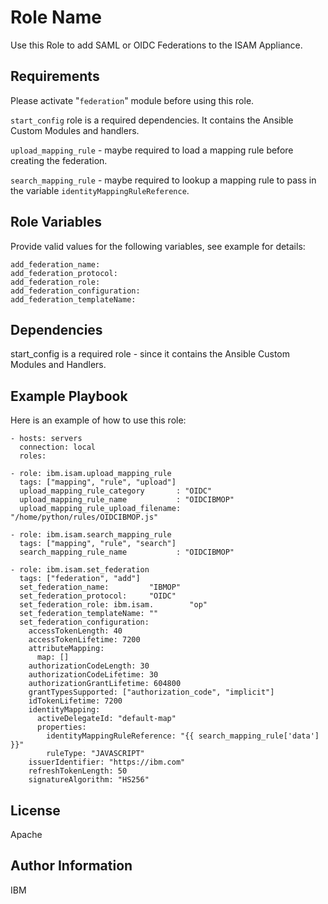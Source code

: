 Role Name
=========

Use this Role to add SAML or OIDC Federations to the ISAM Appliance.

Requirements
------------

Please activate "`federation`" module before using this role.

`start_config` role is a required dependencies. It contains the Ansible Custom Modules and handlers.

`upload_mapping_rule` - maybe required to load a mapping rule before creating the federation.

`search_mapping_rule` - maybe required to lookup a mapping rule to pass in the variable `identityMappingRuleReference`.


Role Variables
--------------

Provide valid values for the following variables, see example for details:
~~~~
add_federation_name:
add_federation_protocol:
add_federation_role:
add_federation_configuration:
add_federation_templateName:
~~~~

Dependencies
------------

start_config is a required role - since it contains the Ansible Custom Modules and Handlers.

Example Playbook
----------------

Here is an example of how to use this role:

    - hosts: servers
      connection: local
      roles:

    - role: ibm.isam.upload_mapping_rule
      tags: ["mapping", "rule", "upload"]
      upload_mapping_rule_category       : "OIDC"
      upload_mapping_rule_name           : "OIDCIBMOP"
      upload_mapping_rule_upload_filename: "/home/python/rules/OIDCIBMOP.js"

    - role: ibm.isam.search_mapping_rule
      tags: ["mapping", "rule", "search"]
      search_mapping_rule_name           : "OIDCIBMOP"

    - role: ibm.isam.set_federation
      tags: ["federation", "add"]
      set_federation_name:         "IBMOP"
      set_federation_protocol:     "OIDC"
      set_federation_role: ibm.isam.        "op"
      set_federation_templateName: ""
      set_federation_configuration:
        accessTokenLength: 40
        accessTokenLifetime: 7200
        attributeMapping:
          map: []
        authorizationCodeLength: 30
        authorizationCodeLifetime: 30
        authorizationGrantLifetime: 604800
        grantTypesSupported: ["authorization_code", "implicit"]
        idTokenLifetime: 7200
        identityMapping:
          activeDelegateId: "default-map"
          properties:
            identityMappingRuleReference: "{{ search_mapping_rule['data'] }}"
            ruleType: "JAVASCRIPT"
        issuerIdentifier: "https://ibm.com"
        refreshTokenLength: 50
        signatureAlgorithm: "HS256"

License
-------

Apache

Author Information
------------------

IBM
